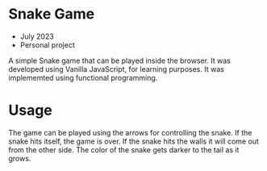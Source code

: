 # Snake Game
 - July 2023
 - Personal project

A simple Snake game that can be played inside the browser.
It was developed using Vanilla JavaScript, for learning purposes.
It was implememted using functional programming.

# Usage
The game can be played using the arrows for controlling the snake. If the snake hits itself, the game is over. If the snake hits the walls it will come out from the other side.
The color of the snake gets darker to the tail as it grows.
